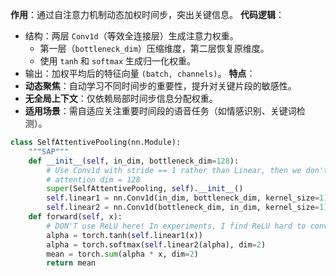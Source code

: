 **作用**：通过自注意力机制动态加权时间步，突出关键信息。 
**代码逻辑**：

- 结构：两层 `Conv1d`（等效全连接层）生成注意力权重。
    - 第一层（`bottleneck_dim`）压缩维度，第二层恢复原维度。
    - 使用 `tanh` 和 `softmax` 生成归一化权重。
- 输出：加权平均后的特征向量 `(batch, channels)`。
**特点**：
- **动态聚焦**：自动学习不同时间步的重要性，提升对关键片段的敏感性。
- **无全局上下文**：仅依赖局部时间步信息分配权重。
- **适用场景**：需自适应关注重要时间段的语音任务（如情感识别、关键词检测）。
``` python
class SelfAttentivePooling(nn.Module):
    """SAP"""
    def __init__(self, in_dim, bottleneck_dim=128):
        # Use Conv1d with stride == 1 rather than Linear, then we don't need to transpose inputs.
        # attention dim = 128
        super(SelfAttentivePooling, self).__init__()
        self.linear1 = nn.Conv1d(in_dim, bottleneck_dim, kernel_size=1)  # equals W and b in the paper
        self.linear2 = nn.Conv1d(bottleneck_dim, in_dim, kernel_size=1)  # equals V and k in the paper
    def forward(self, x):
        # DON'T use ReLU here! In experiments, I find ReLU hard to converge.
        alpha = torch.tanh(self.linear1(x))
        alpha = torch.softmax(self.linear2(alpha), dim=2)
        mean = torch.sum(alpha * x, dim=2)
        return mean
```